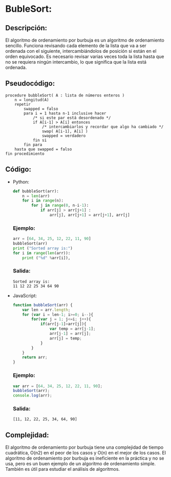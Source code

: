 # BubleSort:
## Descripción:
El algoritmo de ordenamiento por burbuja es un algoritmo de ordenamiento sencillo. Funciona revisando cada elemento de la lista que va a ser ordenada con el siguiente, intercambiándolos de posición si están en el orden equivocado. Es necesario revisar varias veces toda la lista hasta que no se requiera ningún intercambio, lo que significa que la lista está ordenada.
## Pseudocódigo:
```
procedure bubbleSort( A : lista de números enteros )
    n = longitud(A)
    repetir
        swapped = falso
        para i = 1 hasta n-1 inclusive hacer
            /* si este par está desordenado */
            if A[i-1] > A[i] entonces
                /* intercambiarlos y recordar que algo ha cambiado */
                swap( A[i-1], A[i] )
                swapped = verdadero
            fin si
        fin para
    hasta que swapped = falso
fin procedimiento
```
## Código:
- Python:
    ```python
    def bubbleSort(arr):
        n = len(arr)
        for i in range(n):
            for j in range(0, n-i-1):
                if arr[j] > arr[j+1] :
                    arr[j], arr[j+1] = arr[j+1], arr[j]
    ```
    ### Ejemplo:
    ```python
    arr = [64, 34, 25, 12, 22, 11, 90]
    bubbleSort(arr)
    print ("Sorted array is:")
    for i in range(len(arr)):
        print ("%d" %arr[i]),
    ```
    ### Salida:
    ```
    Sorted array is:
    11 12 22 25 34 64 90
    ```
- JavaScript:
    ```javascript
    function bubbleSort(arr) {
        var len = arr.length;
        for (var i = len-1; i>=0; i--){
            for(var j = 1; j<=i; j++){
                if(arr[j-1]>arr[j]){
                    var temp = arr[j-1];
                    arr[j-1] = arr[j];
                    arr[j] = temp;
                }
            }
        }
        return arr;
    }
    ```
    ### Ejemplo:
    ```javascript
    var arr = [64, 34, 25, 12, 22, 11, 90];
    bubbleSort(arr);
    console.log(arr);
    ```
    ### Salida:
    ```
    [11, 12, 22, 25, 34, 64, 90]
    ```
## Complejidad:
El algoritmo de ordenamiento por burbuja tiene una complejidad de tiempo cuadrática, O(n2) en el peor de los casos y O(n) en el mejor de los casos. El algoritmo de ordenamiento por burbuja es ineficiente en la práctica y no se usa, pero es un buen ejemplo de un algoritmo de ordenamiento simple. También es útil para estudiar el análisis de algoritmos.